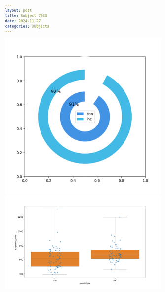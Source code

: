 ```yaml
---
layout: post
title: Subject 7033
date: 2024-11-27
categories: subjects
---
```


![](data/7033/run-12/7033_accuracy_by_condition.png)
![](data/7033/run-12/7033_rt.png)
